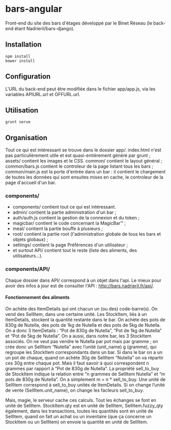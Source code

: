 # bars-angular

Front-end du site des bars d'étages développé par le Binet Réseau (le back-end étant Nadrieril/bars-django).

## Installation
```
npm install
bower install
```

## Configuration
L'URL du back-end peut être modifiée dans le fichier app/app.js, via les variables APIURL.url et OFFURL.url.

## Utilisation
```
grunt serve
```

## Organisation
Tout ce qui est intéressant se trouve dans le dossier app/. index.html n'est pas particulièrement utile et est quasi-entièrement généré par grunt ; assets/ contient les images et le CSS.
common/ contient le layout général ; common/bars.js contient le controleur de la page listant tous les bars ; common/main.js est la porte d'entrée dans un bar : il contient le chargement de toutes les données qui sont ensuites mises en cache, le controleur de la page d'accueil d'un bar.

### components/
* components/ contient tout ce qui est intéressant.
* admin/ contient la partie administration d'un bar ;
* auth/auth.js contient la gestion de la connexion et du token ;
* magicbar/ contient le code concernant la MagicBar™ ;
* meal/ contient la partie bouffe à plusieurs ;
* root/ contient la partie root (l'administration globale de tous les bars et objets globaux) ;
* settings/ contient la page Préférences d'un utilisateur ;
* et surtout API/ contient tout le reste (liste des aliments, des utilisateurs...).

### components/API/
Chaque dossier dans API/ correspond à un objet dans l'api. Le mieux pour avoir des infos à jour est de consulter l'API : http://bars.nadrieril.fr/api/.

#### Fonctionnement des aliments
On achète des ItemDetails qui ont chacun un (ou des) code-barre(s). On vend des SellItem, dans une certaine unité. Les StockItem, liés à un ItemDetails, stockent la quantité restante dans le bar.
On achète des pots de 830g de Nutella, des pots de 1kg de Nutella et des pots de 5kg de Nutella. On a donc 3 ItemDetails : “Pot de 830g de Nutella”, “Pot de 1kg de Nutella” et “Pot de 5kg de Nutella”. On a aussi, dans notre bar, les 3 StockItem associés.
On ne veut pas vendre le Nutella par pot mais par gramme ; on crée donc un SellItem “Nutella” avec l’unité (unit_name) g (gramme), qui regroupe les StockItem correspondants dans un bar. Si dans le bar on a un un pot de chaque, quand on achète 30g de SellItem “Nutella” on va répartir ces 30g entre chaque pot. Mais il faut savoir à quoi correspondent n grammes par rapport à “Pot de 830g de Nutella”.
La propriété sell_to_buy de StockItem indique la relation entre “n grammes de SellItem Nutella” et “m pots de 830g de Nutella”. On a simplement m = n * sell_to_buy. Une unité de SellItem correspond à sell_to_buy unités de ItemDetails. Si on change l’unité de vente (SellItem.unit_name), on change les facteurs sell_to_buy.

Mais, magie, le serveur cache ces calculs. Tout les échanges se font en unité de SellItem. StockItem.qty est en unité de SellItem, SellItem.fuzzy_qty également, dans les transactions, toutes les quantités sont en unité de SellItem, quand on fait un achat ou un inventaire (que ça concerne un StockItem ou un SellItem) on envoie la quantité en unité de SellItem.
